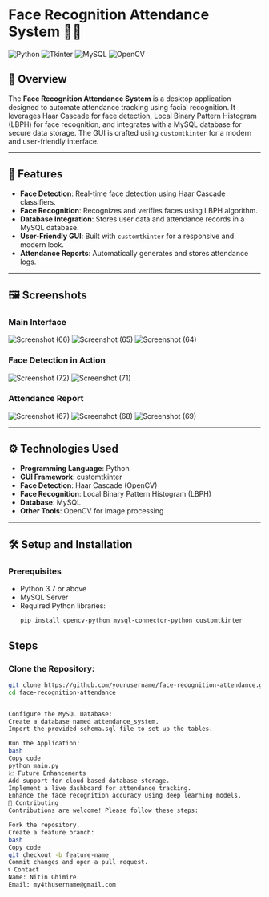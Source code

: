 # Face Recognition Attendance System 📸📝

![Python](https://img.shields.io/badge/Python-3776AB?style=for-the-badge&logo=python&logoColor=white)
![Tkinter](https://img.shields.io/badge/Tkinter-1F425F?style=for-the-badge)
![MySQL](https://img.shields.io/badge/MySQL-4479A1?style=for-the-badge&logo=mysql&logoColor=white)
![OpenCV](https://img.shields.io/badge/OpenCV-5C3EE8?style=for-the-badge&logo=opencv&logoColor=white)

## 📖 Overview

The **Face Recognition Attendance System** is a desktop application designed to automate attendance tracking using facial recognition. It leverages Haar Cascade for face detection, Local Binary Pattern Histogram (LBPH) for face recognition, and integrates with a MySQL database for secure data storage. The GUI is crafted using `customtkinter` for a modern and user-friendly interface.

---

## 🚀 Features

- **Face Detection**: Real-time face detection using Haar Cascade classifiers.
- **Face Recognition**: Recognizes and verifies faces using LBPH algorithm.
- **Database Integration**: Stores user data and attendance records in a MySQL database.
- **User-Friendly GUI**: Built with `customtkinter` for a responsive and modern look.
- **Attendance Reports**: Automatically generates and stores attendance logs.

---

## 🖼️ Screenshots

### Main Interface
![Screenshot (66)](https://github.com/user-attachments/assets/969fe91d-4bed-4499-b0a6-d4c37faa9485)
![Screenshot (65)](https://github.com/user-attachments/assets/c2bd98de-e61d-4a85-a970-3bff106004cc)
![Screenshot (64)](https://github.com/user-attachments/assets/72a8b76f-b8b9-49e0-9c98-61eb85fdad40)


### Face Detection in Action
![Screenshot (72)](https://github.com/user-attachments/assets/a79840b8-9b7e-4050-8f39-9de99215bdf7)
![Screenshot (71)](https://github.com/user-attachments/assets/36dd79ed-164a-4086-a15f-da20256a9f04)


### Attendance Report
![Screenshot (67)](https://github.com/user-attachments/assets/9e74c9f7-cffc-433c-b188-81f5af78484f)
![Screenshot (68)](https://github.com/user-attachments/assets/3d7536b9-af84-4ad0-a80c-98595a78addf)
![Screenshot (69)](https://github.com/user-attachments/assets/c7ef9194-8674-4b26-b8e9-d79b12dfa004)


---

## ⚙️ Technologies Used

- **Programming Language**: Python
- **GUI Framework**: customtkinter
- **Face Detection**: Haar Cascade (OpenCV)
- **Face Recognition**: Local Binary Pattern Histogram (LBPH)
- **Database**: MySQL
- **Other Tools**: OpenCV for image processing

---

## 🛠️ Setup and Installation

### Prerequisites
- Python 3.7 or above
- MySQL Server
- Required Python libraries:
  ```bash
  pip install opencv-python mysql-connector-python customtkinter

## Steps

### Clone the Repository:
```bash
git clone https://github.com/yourusername/face-recognition-attendance.git
cd face-recognition-attendance


Configure the MySQL Database:
Create a database named attendance_system.
Import the provided schema.sql file to set up the tables.

Run the Application:
bash
Copy code
python main.py
📈 Future Enhancements
Add support for cloud-based database storage.
Implement a live dashboard for attendance tracking.
Enhance the face recognition accuracy using deep learning models.
🤝 Contributing
Contributions are welcome! Please follow these steps:

Fork the repository.
Create a feature branch:
bash
Copy code
git checkout -b feature-name
Commit changes and open a pull request.
📞 Contact
Name: Nitin Ghimire
Email: my4thusername@gmail.com

